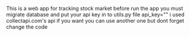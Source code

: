 This is a web app for tracking stock market before run the app you must migrate database and put your api key in to utils.py file api_key=""
i used collectapi.com's api if you want you can use another one but dont forget change the code
